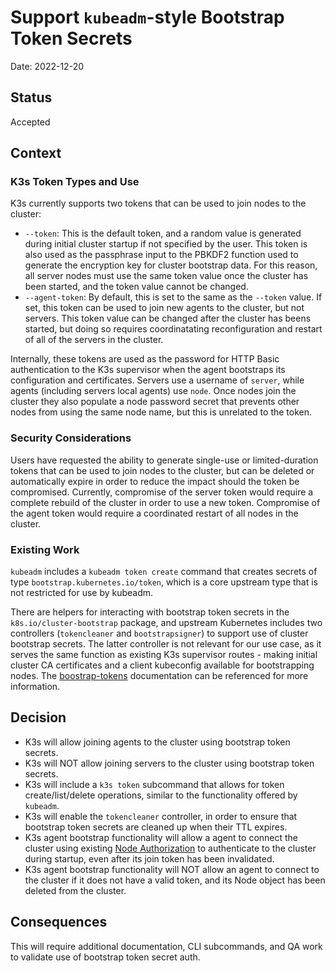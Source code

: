 # Support `kubeadm`-style Bootstrap Token Secrets

Date: 2022-12-20

## Status

Accepted

## Context

### K3s Token Types and Use

K3s currently supports two tokens that can be used to join nodes to the cluster:
* `--token`: This is the default token, and a random value is generated during initial cluster startup if not
  specified by the user. This token is also used as the passphrase input to the PBKDF2 function used to generate
  the encryption key for cluster bootstrap data. For this reason, all server nodes must use the same token value
  once the cluster has been started, and the token value cannot be changed.
* `--agent-token`: By default, this is set to the same as the `--token` value. If set, this token can be used
  to join new agents to the cluster, but not servers. This token value can be changed after the cluster has
  beens started, but doing so requires coordinatating reconfiguration and restart of all of the servers in the
  cluster.

Internally, these tokens are used as the password for HTTP Basic authentication to the K3s supervisor when the
agent bootstraps its configuration and certificates. Servers use a username of `server`, while agents
(including servers local agents) use `node`. Once nodes join the cluster they also populate a node password
secret that prevents other nodes from using the same node name, but this is unrelated to the token.

### Security Considerations

Users have requested the ability to generate single-use or limited-duration tokens that can be used to join
nodes to the cluster, but can be deleted or automatically expire in order to reduce the impact should the
token be compromised. Currently, compromise of the server token would require a complete rebuild of the
cluster in order to use a new token. Compromise of the agent token would require a coordinated restart of all
nodes in the cluster.

### Existing Work

`kubeadm` includes a `kubeadm token create` command that creates secrets of type
`bootstrap.kubernetes.io/token`, which is a core upstream type that is not restricted for use by kubeadm.

There are helpers for interacting with bootstrap token secrets in the `k8s.io/cluster-bootstrap` package, and
upstream Kubernetes includes two controllers (`tokencleaner` and `bootstrapsigner`) to support use of cluster
bootstrap secrets. The latter controller is not relevant for our use case, as it serves the same function as
existing K3s supervisor routes - making initial cluster CA certificates and a client kubeconfig available for
bootstrapping nodes. The [boostrap-tokens](https://kubernetes.io/docs/reference/access-authn-authz/bootstrap-tokens/)
documentation can be referenced for more information.

## Decision

* K3s will allow joining agents to the cluster using bootstrap token secrets.
* K3s will NOT allow joining servers to the cluster using bootstrap token secrets.
* K3s will include a `k3s token` subcommand that allows for token create/list/delete operations, similar to
  the functionality offered by `kubeadm`.
* K3s will enable the `tokencleaner` controller, in order to ensure that bootstrap token secrets are cleaned
  up when their TTL expires.
* K3s agent bootstrap functionality will allow a agent to connect the cluster using existing [Node
  Authorization](https://kubernetes.io/docs/reference/access-authn-authz/node/) to authenticate to the
  cluster during startup, even after its join token has been invalidated.
* K3s agent bootstrap functionality will NOT allow an agent to connect to the cluster if it does not have a valid
  token, and its Node object has been deleted from the cluster.

## Consequences

This will require additional documentation, CLI subcommands, and QA work to validate use of bootstrap token secret auth.
